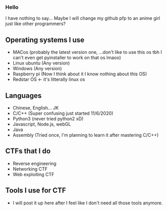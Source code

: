 ### Hello
I have nothing to say... Maybe I will change my github pfp to an anime girl just like other programmers?

## Operating systems I use
* MACos (probably the latest version one, ...don't like to use this os tbh I can't even get pyinstaller to work on that os lmaoo)
* Linux ubuntu (Any version)
* Windows (Any version)
* Raspberry pi (Now I think about it I know nothing about this OS)
* Redstar OS <- it's litterally linux os

## Languages
* Chinese, English... JK
* C/C++ (Super confusing just started 11/6/2020)
* Python3 (never tried python2 xD)
* Javascript, Node.js, webGL
* Java
* Assembly (Tried once, I'm planning to learn it after mastering C/C++)

## CTFs that I do
* Reverse engineering
* Networking CTF
* Web exploiting CTF

## Tools I use for CTF
* I will post it up here after I feel like I don't need all those tools anymore.

<!--
**TKperson/TKperson** is a ✨ _special_ ✨ repository because its `README.md` (this file) appears on your GitHub profile.

Here are some ideas to get you started:

- 🔭 I’m currently working on ...
- 🌱 I’m currently learning ...
- 👯 I’m looking to collaborate on ...
- 🤔 I’m looking for help with ...
- 💬 Ask me about ...
- 📫 How to reach me: ...
- 😄 Pronouns: ...
- ⚡ Fun fact: ...
-->
